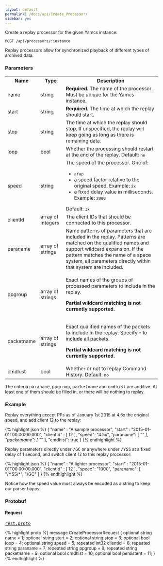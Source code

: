 ```yaml
---
layout: default
permalink: /docs/api/Create_Processor/
sidebar: yes
---
```


Create a replay processor for the given Yamcs instance:

    POST /api/processors/:instance
    
Replay processors allow for synchronized playback of different types of archived data.


### Parameters

<table class="inline">
  <tr>
    <th>Name</th>
    <th>Type</th>
    <th>Description</th>
  </tr>
  <tr>
    <td class="code">name</td>
    <td class="code">string</td>
    <td><strong>Required.</strong> The name of the processor. Must be unique for the Yamcs instance.</td>
  </tr>
  <tr>
    <td class="code">start</td>
    <td class="code">string</td>
    <td><strong>Required.</strong> The time at which the replay should start.</td>
  </tr>
  <tr>
    <td class="code">stop</td>
    <td class="code">string</td>
    <td>The time at which the replay should stop. If unspecified, the replay will keep going as long as there is remaining data.</td> 
  </tr>
  <tr>
    <td class="code">loop</td>
    <td class="code">bool</td>
    <td>Whether the processing should restart at the end of the replay. Default: <tt>no</tt></td>
  </tr>
  <!--tr>
    <td class="code">type</td>
    <td class="code">string</td>
    <td>The type of the processor. Default <tt>Archive</tt>.</td>
  </tr-->
  <tr>
    <td class="code">speed</td>
    <td class="code">string</td>
    <td>
        The speed of the processor. One of:
        <ul>
            <li><tt>afap</tt></li>
            <li>a speed factor relative to the original speed. Example: <tt>2x</tt></li>
            <li>a fixed delay value in milliseconds. Example: <tt>2000</tt></li>
        </ul>
        Default: <tt>1x</tt>
    </td>
  </tr>
  <!--tr>
    <td class="code">persistent</td>
    <td class="code">bool</td>
    <td>Keep the processor when terminated. Default: <tt>no</tt></td>
  </tr-->
  <tr>
    <td class="code">clientId</td>
    <td class="code">array of integers</td>
    <td>The client IDs that should be connected to this processor.</td>
  </tr>
  <tr>
    <td class="code">paraname</td>
    <td class="code">array of strings</td>
    <td>Name patterns of parameters that are included in the replay. Patterns are matched on the qualified names and support wildcard expansion. If the pattern matches the name of a space system, all parameters directly within that system are included.</td>
  </tr>
  <tr>
    <td class="code">ppgroup</td>
    <td class="code">array of strings</td>
    <td>
        <p>Exact names of the groups of processed parameters to include in the replay.</p>
        <p><strong>Partial wildcard matching is not currently supported.</strong></p>
    </td>
  </tr>
  <tr>
    <td class="code">packetname</td>
    <td class="code">array of strings</td>
    <td>
        <p>Exact qualified names of the packets to include in the replay. Specify <tt>*</tt> to include all packets.</p>
        <p><strong>Partial wildcard matching is not currently supported.</strong></p>
    </td>
  </tr>
  <tr>
    <td class="code">cmdhist</td>
    <td class="code">bool</td>
    <td>Whether or not to replay Command History. Default: <tt>no</tt></td>
  </tr>
</table>

The criteria <tt>paraname</tt>, <tt>ppgroup</tt>, <tt>packetname</tt> and <tt>cmdhist</tt> are additive. At least one of them should be filled in, or there will be nothing to replay.


### Example

Replay everything except PPs as of January 1st 2015 at 4.5x the original speed, and add client 12 to the replay:

{% highlight json %}
{
  "name" : "A sample processor",
  "start" : "2015-01-01T00:00:00.000",
  "clientId" : [ 12 ],
  "speed": "4.5x",
  "paraname": [ "*" ],
  "packetname": [ "*" ],
  "cmdhist": true
}
{% endhighlight %}

Replay parameters directly under <tt>/GC</tt> or anywhere under <tt>/YSS</tt> at a fixed delay of 1 second, and switch client 12 to this replay processor:

{% highlight json %}
{
  "name" : "A lighter processor",
  "start" : "2015-01-01T00:00:00.000",
  "clientId" : [ 12 ],
  "speed": "1000",
  "paraname": [ "/YSS/*", "/GC" ]
}
{% endhighlight %}

Notice how the speed value must always be encoded as a string to keep our parser happy.


### Protobuf

#### Request

<pre class="r header"><a href="/docs/api/rest.proto/">rest.proto</a></pre>
{% highlight proto %}
message CreateProcessorRequest {
  optional string name = 1;
  optional string start = 2;
  optional string stop = 3;
  optional bool loop = 4;
  optional string speed = 5;
  repeated int32 clientId = 6;
  repeated string paraname = 7;
  repeated string ppgroup = 8;
  repeated string packetname = 9;
  optional bool cmdhist = 10;
  optional bool persistent = 11;
}
{% endhighlight %}
